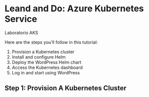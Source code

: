# Leand and Do: Azure Kubernetes Service
Laboratorio AKS

Here are the steps you’ll follow in this tutorial:
1. Provision a Kubernetes cluster
2. Install and configure Helm
3. Deploy the WordPress Helm chart
4. Access the Kubernetes dashboard
5. Log in and start using WordPress


## Step 1: Provision A Kubernetes Cluster
